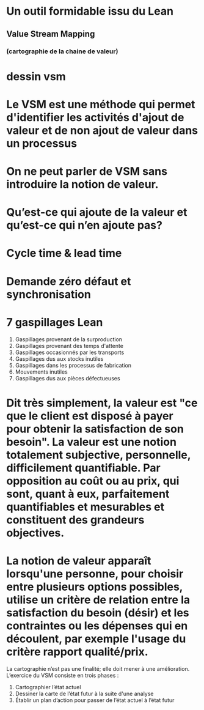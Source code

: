 # Un outil formidable issu du Lean
## Value Stream Mapping
### (cartographie de la chaine de valeur)

# dessin vsm

# Le VSM est une méthode qui permet d'identifier les activités d'ajout de valeur et de non ajout de valeur dans un processus

# On ne peut parler de VSM sans introduire la notion de valeur.

# Qu’est-ce qui ajoute de la valeur et qu’est-ce qui n’en ajoute pas?

# Cycle time & lead time

# Demande zéro défaut et synchronisation

# 7 gaspillages Lean

1. Gaspillages provenant de la surproduction 
2. Gaspillages provenant des temps d'attente
3. Gaspillages occasionnés par les transports
4. Gaspillages dus aux stocks inutiles
5. Gaspillages dans les processus de fabrication
6. Mouvements inutiles
7. Gaspillages dus aux pièces défectueuses

# Dit très simplement, la valeur est "ce que le client est disposé à payer pour obtenir la satisfaction de son besoin". La valeur est une notion totalement subjective, personnelle, difficilement quantifiable. Par opposition au coût ou au prix, qui sont, quant à eux, parfaitement quantifiables et mesurables et constituent des grandeurs objectives.

# La notion de valeur apparaît lorsqu'une personne, pour choisir entre plusieurs options possibles, utilise un critère de relation entre la satisfaction du besoin (désir) et les contraintes ou les dépenses qui en découlent, par exemple l'usage du critère rapport qualité/prix.


La cartographie n’est pas une finalité; elle doit mener à une amélioration. L’exercice du VSM consiste en trois phases :
1. Cartographier l’état actuel
2. Dessiner la carte de l’état futur à la suite d'une analyse
3. Établir un plan d’action pour passer de l’état actuel à l’état futur
